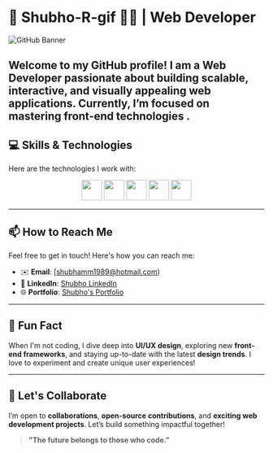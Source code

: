 # 🌟 Shubho-R-gif 👨‍💻 | Web Developer

![GitHub Banner](https://repository-images.githubusercontent.com/521515652/d0a2676e-2a17-4ad1-8e2d-54dc08db0db7)

Welcome to my GitHub profile! I am a **Web Developer** passionate about building scalable, interactive, and visually appealing web applications. Currently, I’m focused on mastering **front-end technologies** .
---

## 💻 Skills & Technologies

Here are the technologies I work with:


<p align="center">
  <img src="https://img.shields.io/badge/-HTML5-orange?logo=html5&logoColor=white&style=flat-square&labelColor=orange" height="40" />
  <img src="https://img.shields.io/badge/-CSS3-blue?logo=css3&logoColor=white&style=flat-square&labelColor=blue" height="40" />
  <img src="https://img.shields.io/badge/-JavaScript-yellow?logo=javascript&logoColor=white&style=flat-square&labelColor=yellow" height="40" />
  <img src="https://img.shields.io/badge/-React-blue?logo=react&logoColor=white&style=flat-square&labelColor=blue" height="40" />
  <img src="https://img.shields.io/badge/-GitHub-black?logo=github&logoColor=white&style=flat-square&labelColor=black" height="40" />
</p>

---

## 📫 How to Reach Me

Feel free to get in touch! Here's how you can reach me:

- ✉️ **Email**: [shubhamm1989@hotmail.com)
- 🔗 **LinkedIn**: [Shubho LinkedIn](https://www.linkedin.com/in/subho-halder-5b9aa127b/)
- 🌐 **Portfolio**: [Shubho's Portfolio](your-portfolio-link)

---

## 🎯 Fun Fact

When I'm not coding, I dive deep into **UI/UX design**, exploring new **front-end frameworks**, and staying up-to-date with the latest **design trends**. I love to experiment and create unique user experiences!

---

## 🚀 Let's Collaborate

I’m open to **collaborations**, **open-source contributions**, and **exciting web development projects**. Let’s build something impactful together!

> **"The future belongs to those who code."**





